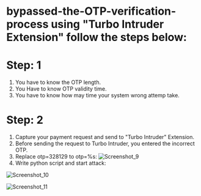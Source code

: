 # bypassed-the-OTP-verification-process using "Turbo Intruder Extension" follow the steps below:
# Step: 1
1. You have to know the OTP length.
2. You Have to know OTP validity time.
3. You have to know how may time your system wrong attemp take.

# Step: 2 
1. Capture your payment request and send to "Turbo Intruder" Extension.
2. Before sending the request to Turbo Intruder, you entered the incorrect OTP.
3. Replace otp=328129 to otp=%s: 
   ![Screenshot_9](https://github.com/xamiron/bypassed-the-OTP-verification-process/assets/120724779/c7b87958-1e56-4f2a-bc65-b6bbcdea1de4)
4. Write python script and start attack:
   
![Screenshot_10](https://github.com/xamiron/bypassed-the-OTP-verification-process/assets/120724779/c502fbd4-f8f6-404c-b5da-2f1ac75196ae)

![Screenshot_11](https://github.com/xamiron/bypassed-the-OTP-verification-process/assets/120724779/81314be3-824c-41a1-bcd1-f83a2095656c)
